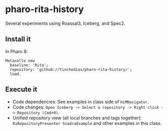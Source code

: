 # pharo-rita-history

Several experiments using Roassal3, Iceberg, and Spec2.

## Install it

In Pharo 8:

~~~
Metacello new 
  baseline: 'Rita'; 
  repository: 'github://tinchodias/pharo-rita-history/'; 
  load.
~~~

## Execute it

* Code dependencies: See examples in class side of `HiMNavigator`.
* Code changes: `Open Iceberg -> Select a repository -> Right click -> Repository (Cmd+R)`.
* Unified repository view (all local branches and tags together): `RiRepositoryPresenter hiedraExample` and other examples in this class.
